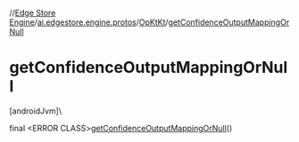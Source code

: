 //[Edge Store Engine](../../../index.md)/[ai.edgestore.engine.protos](../index.md)/[OpKtKt](index.md)/[getConfidenceOutputMappingOrNull](get-confidence-output-mapping-or-null.md)

# getConfidenceOutputMappingOrNull

[androidJvm]\

final &lt;ERROR CLASS&gt;[getConfidenceOutputMappingOrNull](get-confidence-output-mapping-or-null.md)()
